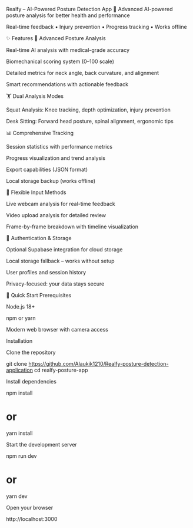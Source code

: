 Realfy – AI-Powered Posture Detection App
🎯 Advanced AI-powered posture analysis for better health and performance

Real-time feedback • Injury prevention • Progress tracking • Works offline

✨ Features
🔎 Advanced Posture Analysis

Real-time AI analysis with medical-grade accuracy

Biomechanical scoring system (0–100 scale)

Detailed metrics for neck angle, back curvature, and alignment

Smart recommendations with actionable feedback

🏋️ Dual Analysis Modes

Squat Analysis: Knee tracking, depth optimization, injury prevention

Desk Sitting: Forward head posture, spinal alignment, ergonomic tips

📊 Comprehensive Tracking

Session statistics with performance metrics

Progress visualization and trend analysis

Export capabilities (JSON format)

Local storage backup (works offline)

🎥 Flexible Input Methods

Live webcam analysis for real-time feedback

Video upload analysis for detailed review

Frame-by-frame breakdown with timeline visualization

🔐 Authentication & Storage

Optional Supabase integration for cloud storage

Local storage fallback – works without setup

User profiles and session history

Privacy-focused: your data stays secure

🚀 Quick Start
Prerequisites

Node.js 18+

npm or yarn

Modern web browser with camera access

Installation

Clone the repository

git clone https://github.com/Alaukik1210/Realfy-posture-detection-application
cd realfy-posture-app


Install dependencies

npm install
# or
yarn install


Start the development server

npm run dev
# or
yarn dev


Open your browser

http://localhost:3000